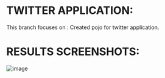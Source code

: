 # TWITTER APPLICATION:

This branch focuses on :
    Created pojo  for twitter application.
# RESULTS SCREENSHOTS:


![image](https://user-images.githubusercontent.com/55702797/100322883-ea054a00-2fea-11eb-929d-0182cf883f39.png)


